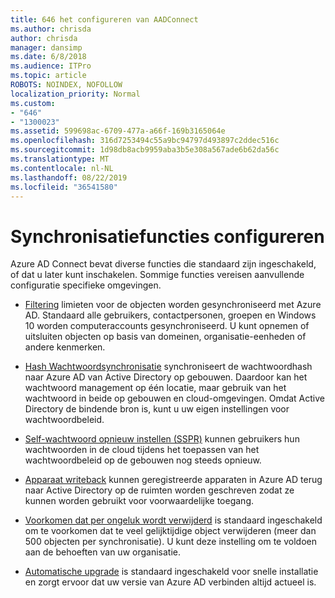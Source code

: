 ```yaml
---
title: 646 het configureren van AADConnect
ms.author: chrisda
author: chrisda
manager: dansimp
ms.date: 6/8/2018
ms.audience: ITPro
ms.topic: article
ROBOTS: NOINDEX, NOFOLLOW
localization_priority: Normal
ms.custom:
- "646"
- "1300023"
ms.assetid: 599698ac-6709-477a-a66f-169b3165064e
ms.openlocfilehash: 316d7253494c55a9bc94797d493897c2ddec516c
ms.sourcegitcommit: 1d98db8acb9959aba3b5e308a567ade6b62da56c
ms.translationtype: MT
ms.contentlocale: nl-NL
ms.lasthandoff: 08/22/2019
ms.locfileid: "36541580"
---
```

# <a name="configure-sync-features"></a>Synchronisatiefuncties configureren

Azure AD Connect bevat diverse functies die standaard zijn ingeschakeld, of dat u later kunt inschakelen. Sommige functies vereisen aanvullende configuratie specifieke omgevingen.

- [Filtering](https://docs.microsoft.com/azure/active-directory/connect/active-directory-aadconnectsync-configure-filtering) limieten voor de objecten worden gesynchroniseerd met Azure AD. Standaard alle gebruikers, contactpersonen, groepen en Windows 10 worden computeraccounts gesynchroniseerd. U kunt opnemen of uitsluiten objecten op basis van domeinen, organisatie-eenheden of andere kenmerken.

- [Hash Wachtwoordsynchronisatie](https://docs.microsoft.com/azure/active-directory/connect/active-directory-aadconnectsync-implement-password-hash-synchronization) synchroniseert de wachtwoordhash naar Azure AD van Active Directory op gebouwen. Daardoor kan het wachtwoord management op één locatie, maar gebruik van het wachtwoord in beide op gebouwen en cloud-omgevingen. Omdat Active Directory de bindende bron is, kunt u uw eigen instellingen voor wachtwoordbeleid.

- [Self-wachtwoord opnieuw instellen (SSPR)](https://docs.microsoft.com/azure/active-directory/authentication/quickstart-sspr) kunnen gebruikers hun wachtwoorden in de cloud tijdens het toepassen van het wachtwoordbeleid op de gebouwen nog steeds opnieuw.

- [Apparaat writeback](https://docs.microsoft.com/azure/active-directory/connect/active-directory-aadconnect-feature-device-writeback) kunnen geregistreerde apparaten in Azure AD terug naar Active Directory op de ruimten worden geschreven zodat ze kunnen worden gebruikt voor voorwaardelijke toegang.

- [Voorkomen dat per ongeluk wordt verwijderd](https://docs.microsoft.com/azure/active-directory/connect/active-directory-aadconnectsync-feature-prevent-accidental-deletes) is standaard ingeschakeld om te voorkomen dat te veel gelijktijdige object verwijderen (meer dan 500 objecten per synchronisatie). U kunt deze instelling om te voldoen aan de behoeften van uw organisatie.

- [Automatische upgrade](https://docs.microsoft.com/azure/active-directory/connect/active-directory-aadconnect-feature-automatic-upgrade) is standaard ingeschakeld voor snelle installatie en zorgt ervoor dat uw versie van Azure AD verbinden altijd actueel is.
